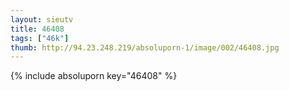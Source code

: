 ```yaml
--- 
layout: sieutv
title: 46408
tags: ["46k"]
thumb: http://94.23.248.219/absoluporn-1/image/002/46408.jpg
---
```

{% include absoluporn key="46408" %} 
